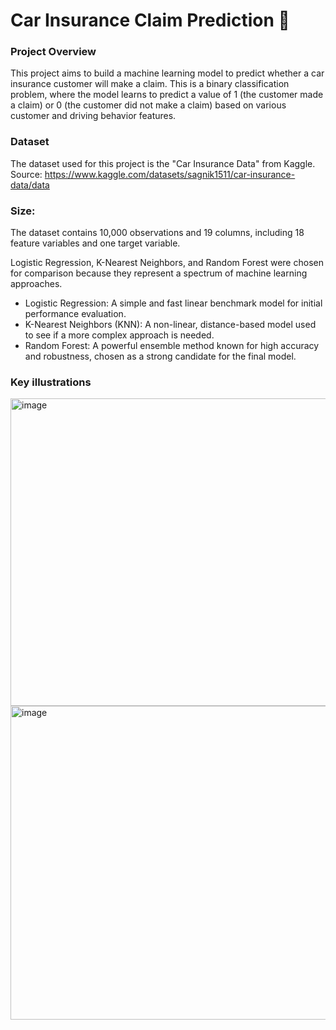 # Car Insurance Claim Prediction 🚗

### Project Overview
This project aims to build a machine learning model to predict whether a car insurance customer will make a claim. This is a binary classification problem, where the model learns to predict a value of 1 (the customer made a claim) or 0 (the customer did not make a claim) based on various customer and driving behavior features.

### Dataset
The dataset used for this project is the "Car Insurance Data" from Kaggle.
Source: https://www.kaggle.com/datasets/sagnik1511/car-insurance-data/data

### Size: 
The dataset contains 10,000 observations and 19 columns, including 18 feature variables and one target variable.

Logistic Regression, K-Nearest Neighbors, and Random Forest were chosen for comparison because they represent a spectrum of machine learning approaches.
- Logistic Regression: A simple and fast linear benchmark model for initial performance evaluation.
- K-Nearest Neighbors (KNN): A non-linear, distance-based model used to see if a more complex approach is needed.
- Random Forest: A powerful ensemble method known for high accuracy and robustness, chosen as a strong candidate for the final model.

### Key illustrations
<img width="987" height="492" alt="image" src="https://github.com/user-attachments/assets/88f21d07-8306-4de3-9c33-4db94d41702f" />
<img width="557" height="502" alt="image" src="https://github.com/user-attachments/assets/c1a6e1fe-11af-46d5-8b02-b2814fc454ea" />
